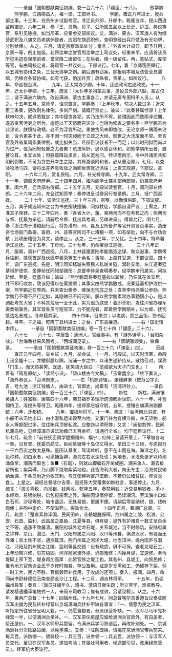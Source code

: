 <!-- { "loadSidebar": true } -->
　　——录自「国朝耆献类征初编」卷一百六十六（「疆臣」十八）。
　　熊学鹏
　　熊学鹏，江西南昌人。祖一潇，工部尚书。
　　学鹏，雍正八年进士，授兵部主事。十三年，充贵州乡试副考官。寻迁员外郎，升郎中。乾隆五年，授山西道监察御史。六年二月，奏『王、贝勒、贝子、公所属五品以上长史、护卫、典仪等官，系引见除授。如当斥革，应奏参交部核议。又，满洲、蒙古、汉军旗人有为绿营武职及八旗文员老病休致者，应照在旗武职例，查明曾经出兵打仗及有无功牌，分别给俸』。从之。三月，请定京察滥举处分；奏言：『外省大计卓异，即予升用；京察一等，例止加级。若将滥举之堂官照滥举之上司议处，轻重未平。应请将该员所犯劣迹在保举前者，堂官降二级留任；在后者，降一级留任。再，笔帖式、库使等官，有由司核定者，将司官一并议处』。下部议行。七年，奏『京师窃匪肆行，以五城有协缉之条，三营无协拏之例。嗣后遇有窃案，除报明本城及该管营员躧缉，仍移会各营协缉。如有弋获，酌加升赏；疏纵者，责革』。如所议行。
　　八年，命巡视台湾。
　　九年，迁太常寺少卿。十年，迁通政司右通政使。十一年，迁太仆寺卿。十三年，疏言：『太仆寺多司蒙古事，见设员外郎八缺，蒙古仅二；请于满洲六缺内，改设满洲、蒙古主事各二，并请无庸专用科甲人员』。从之。十五年五月，京师旱，诏求直言。学鹏奏：『上年秋审，勾决人数过多；近来臣工条奏，更改刑名律例，多尚严刻。请概行禁止』。谕曰：『此奏甚属悖谬！上年秋审勾决，朕详悉裁定；其中侵贪各犯，实乃法所不宥。若谓因此而致雨泽愆期，遂恣贪官污吏之所为，适足以干天怒而召灾沴；岂得为修省之要务乎！熊学鹏虽为此谬论，朕慎持政柄，必不为浮言所动。果使贪风未即悛改，无论京师一隅雨未沾足；设令更甚于此，亦不因一时灾祲而于立政之大经、御世之大法废而不举。至言官及外省臬司条奏律例，或比拟失当，经部臣议驳者不一而足；以此时刑狱而尚以为过严，信为罔知轻重之尤者矣！骫法纵奸，思以感召休和，如熊学鹏所云者，直瞽论耳。本宜议处；但朕既降旨求言，姑从宽勿问。特详悉剖示，令中外诸臣共知明刑弼教，不可为贪吏开幸生之路。其有游谈附和者，必从重治罪』。七月，以查验牧场马匹，请将出差养息牧放之满卿世贵就近派往；上责其规避，下部议，革职。
　　十六年二月，赏复原衔。六月，补光禄寺卿。十九年，迁太常寺卿。二十一年，调顺天府府尹。二十四年四月，擢内阁学士兼礼部侍郎衔，仍兼管府尹事。闰六月，迁兵部右侍郎。二十五年五月，充殿试读卷官。十月，调刑部右侍郎。二十六年二月，充会试知贡举；奏停进呈试卷另行誊录例。三月，授广西巡抚。
　　二十七年，调浙江巡抚。三十年三月，京察，以勤慎供职，下部议叙。五月，其子候选知州之台为书吏指缺撞骗、问拟杖徒，学鹏自请严议；上宥之，并准其子赎罪。三十二年四月，奏『各省大计，藩、臬两司向不在考核之内；但两司与督、抚最为亲近，请嗣后令督、抚出具考语，另单进呈』。得旨允行。闰七月，奏『浙江向于漕粮起行后，将办漕府、州、县及卫所备弁等官开具贤否事实，造册咨仓场衙门备查。查府、州、县等官所司不止漕粮一项，如有举劾，向不与仓场会核；此项册籍徒为具文，请停止』。从之，三十三年，丁父忧。三十四年，特命署浙江巡抚。三十五年，丁母忧。三十七年，仍命署浙江巡抚。
　　三十八年正月，服阕，调补广西巡抚。八月，上林县獞匪陆李能倡造逆谋、聚众滋事，学鹏带兵往剿，擒获首逆及伙匪李春荣等五十余名；事竣，上嘉其妥速，下部议叙。四十年，调广东巡抚。先是，明江同知嵇璇失察民人私越关隘、潜赴安南，左江道秦廷基袒护改供，坐罪前任同知邹锡彤；总督李侍尧查明奏参，经学鹏审讯属实，问拟斩候。至是，廷基自缢；谕曰：『熊学鹏既将秦廷基拟以斩候，乃任其在省安居，并不即行收禁，致该犯得以在寓投缳；其事实由熊学鹏酿成。况秦廷基袒护改供一案，熊学鹏近在粤西，并未查出奏参，难保无徇庇之处；直至李侍尧秉公参劾，熊学鹏乃不得不严行定拟，其隐微已不问可知。朕以熊学鹏素常办事勤慎小心，是以调赴粤东大省；不料其荒唐一至于此，实为孤负朕恩！着即革职，发往川省办理军需奏销事务。其军营各员亏短官项、力不能完者，即着熊学鹏赔补，以为督、抚徇情沽名者戒』。寻命籍其家。
　　四十四年，召来京；以老病，赏三品衔，饬令回籍。寻卒。子之福，乾隆丁丑科进士；之台，广东高廉道。
　　——右「国史馆本传」。
　　--录自「国朝耆献类征初编」卷一百七十四（「疆臣」二十六）。
　　六十七
　　六十七，字居鲁；满洲人。官给事中。有「游外诗草」、「台阳杂咏」、「台海番社采风图考」、「西域闻见录」。
　　——右「熙朝雅颂集」，铁保录。
　　——录自「国朝耆献类征初编」卷一百三十六（「谏臣」四）。
　　范咸
　　雍正元年四月，举乡试；九月，举会试。十一月，行殿试，以天时沍寒，命殿上设金鑪十二，并撤御膳以赐。浣浦一岁之中，以诸生遂跻侍从。散馆召对，误称「门生」，而天颜甚霁。既退，犹笑语大臣曰：『范咸欲为天子门生也』！
　　所着有「周易原始」、「读经小识」、「碧山楼古今文稿」、「玉堂蠹余」、「柱下奏议」、「海外奏议」、「台湾府志」。
　　——右「杭郡诗辑」，张维屏录（按范公字贞吉，号九池；浙江钱塘人。由进士，官御史。尚着有「浣浦诗钞」）。
　　--录自「国朝耆献类征初编」卷一百三十六（「谏臣」四）。
　　新柱
　　新柱，满洲镶黄旗人；姓富察。康熙四十六年，袭其祖罗多理所遗骑都尉世职。六十一年，补蓝翎侍卫，洊授头等侍卫。乾隆四年，授郑家庄城守尉。五年，授镶白旗满洲副都统；六年，迁都统。
　　八年，擢福州将军。十一年，疏言：『台湾南北洪波，有小船不从汛地出口，由小港私运米榖至内地。又厦门往台有横洋船，并无货物；舵水人等额配过多，往往贿兵顶冒私渡。应整饬以清积弊』又言：『闽俗剽悍，民间私藏鸟枪，见经漳浦县设法劝缴已五百余杆。请通行全省』。均下廷臣议行。十二年七月，疏言：『前任抚臣周学健据福州、福宁二府绅士呈请开垦上、下筸塘各岛一案，见有督、抚委员勘丈。臣闻筸塘等十岛仅丈得水、旱田三十三顷，与原报万一千六百亩之数太悬殊。量田认垦者，驾词耸听，意不在山而在海。海洋之利，名色种种。如白水者，可采捕鱼鲜，海岛左右水深处也；网地者，水浅处张罗以待潮涌鱼至，潮落而取也；鱼■〈石扈〉，则就山脚巉石开凿成圈，潮来鱼入、潮去鱼留所也；紫菜磹，乃山脚下烧取紫菜地也。此皆海利大者，向无专主；沿海贫民输纳渔课，于各岛附近分收其利。与其使绅衿富户垄断，不若仍公诸贫民，俾资衣食』。上是之。嗣经总督喀尔吉善、巡抚陈大受覆奏如新柱言，事遂停止。九月，疏言：『海关零税，向准银、钱两收。乾隆五年，奏禁用钱；近交易用钱者，多小本经商，易银纳税，启包揽需索之弊。海船因设借停留，恐误潮汛。至滨海小口如白石司、沙埕等处，城市遥远，无处易银，更属不便。请嗣后零星纳税，银、钱听商便；并酌中定价，不使滋弊』。得旨俞允。
　　十四年正月，署湖广总督。三月，疏言：『楚省素称泽国，民间田庐，全赖堤塍保障。荆州属之江陵、松滋、公安、石首、监利、武昌属之嘉鱼、江夏等县，俱有堤；堤外有护滩自十数丈至百余丈不等，遇涨不致屡溃。襄阳府城外老龙石堤，关系城池，当不时修筑。安陆府属之钟祥、京山、潜江、天门、汉阳府属之沔阳、汉川等州县，俱滨汉水，有堤而无外滩；且土性不坚，遇涨辄溃。荆门州属之河洋大堤，地当顶冲，堤内田庐与潜江、沔阳及荆州属之江陵、监利等县交错：设有疏虞，俱不可保。查老龙堤石工，上年动帑兴修，见在稳固。河洋廖家洼外堤，坍损难修；内挽月堤，宜速修。务令堤脚上窄下宽，堤身再加高厚：此皆官修之堤工也。其各州、县堤工，向皆民修；惟令地方官劝谕业民于岁修时摊费，存公备用。或是岁无需动工，仍留存下届。倘一时工大，民力不胜，官借榖帮补食用，于收成时还项』。奏入，报闻。四月，命同尚书舒赫德往云南查勘金沙江工程。十二月，调吉林将军。
　　十五年，仍调福州将军；奏言：『旗员驻闽年久，清书、清语日就生疏；所立官学，难资教导。请发精通繙译笔帖式一人，来闽专司教习；俟有成效，另请议叙』。从之。十六年，署两广总督；十七年；回福州任。十九年七月，同总督喀尔吉善遵旨议奏驻防汉军出旗为民及转补绿营以京城满洲兵往补甲缺各事宜：『一、情愿为民之汉军，听指定所往省分呈明入籍。一、仍愿食粮者，分派绿营补缺。一、汉军尽马甲先补绿营一半，以便满洲兵坐补。一、汉军原住房屋应留给满洲兵官房外，有自盖者，给还屋价。一、汉军水师甲兵暂留，令满洲兵学习熟谙后，再改补别处。一、京城满洲兵分次陆路进闽，以免壅滞』。又奏：「驻防既换，请挑在京满洲官带兵前来。每兵百，派防御一、骁骑校一；兵三百，派参领一；兵五百，派协领一：与汉军人员交代。至见在汉军各员，遂加考验；其强壮可用者，侯送部引见，改用绿旗营员』。经军机大臣议行。
